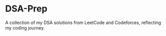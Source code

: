 # DSA-Prep
A collection of my DSA solutions from LeetCode and Codeforces, reflecting my coding journey.
